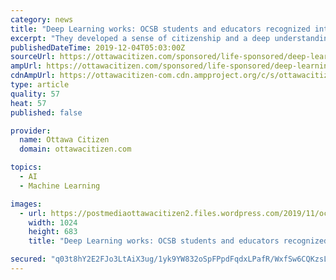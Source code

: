 ```yaml
---
category: news
title: "Deep Learning works: OCSB students and educators recognized internationally"
excerpt: "They developed a sense of citizenship and a deep understanding of diverse values and world views. Deep Learning is why. “It’s learning in action,” says Debbie Lewis, an educator at St. James. Lewis is one of several educators at St. James co-creating ..."
publishedDateTime: 2019-12-04T05:03:00Z
sourceUrl: https://ottawacitizen.com/sponsored/life-sponsored/deep-learning-works-ocsb-students-and-educators-recognized-internationally
ampUrl: https://ottawacitizen.com/sponsored/life-sponsored/deep-learning-works-ocsb-students-and-educators-recognized-internationally/amp
cdnAmpUrl: https://ottawacitizen-com.cdn.ampproject.org/c/s/ottawacitizen.com/sponsored/life-sponsored/deep-learning-works-ocsb-students-and-educators-recognized-internationally/amp
type: article
quality: 57
heat: 57
published: false

provider:
  name: Ottawa Citizen
  domain: ottawacitizen.com

topics:
  - AI
  - Machine Learning

images:
  - url: https://postmediaottawacitizen2.files.wordpress.com/2019/11/ocsb-deep-learning1.jpg?w=1024&amp;quality=80
    width: 1024
    height: 683
    title: "Deep Learning works: OCSB students and educators recognized internationally"

secured: "q03t8hY2E2FJo3LtAiX3ug/1yk9YW832oSpFPpdFqdxLPafR/WxfSw6CQKzsLgvptClOv9SmMOC0745Z/NELjB3t1CCrgABofB/ppZba1t7Ajv9fq07cfffrpXHeMUiSd5b1NpHekkOYIx5OeoGvziLrWFUcl6ExzTUlXN1PhODoStSs00SgY1zwwy9X7+QU/Do/6XUKhVqpJQRPNvX9qqfomIcuGFxC6iE6jgH3+yLqVpvWUPPi/fHviNitJKWHjBqMkhUMS/1j5c70iWMIxw==;iWyRCaMSkAQwVuv9/Bd+yw=="
---
```


